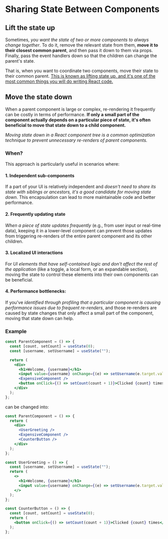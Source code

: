 # Sharing State Between Components

## Lift the state up

Sometimes, _you want the state of two or more components to always change together_. To do it, remove the relevant state from them, **move it to their closest common parent**, and then pass it down to them via props. Finally, pass the event handlers down so that the children can change the parent's state.

That is, when you want to coordinate two components, move their state to their common parent. [This is known as lifting state up, and it's one of the most common things you will do writing React code.](https://react.dev/learn/sharing-state-between-components)

## Move the state down

When a parent component is large or complex, re-rendering it frequently can be costly in terms of performance. **If only a small part of the component actually depends on a particular piece of state, it's often beneficial to move that state down to a child component.**

_Moving state down in a React component tree is a common optimization technique to prevent unnecessary re-renders of parent components._

### When?

This approach is particularly useful in scenarios where:

#### 1. Independent sub-components

If a part of your UI is relatively independent and _doesn't need to share its state with siblings or ancestors, it's a good candidate for moving state down_. This encapsulation can lead to more maintainable code and better performance.

#### 2. Frequently updating state

_When a piece of state updates frequently_ (e.g., from user input or real-time data), keeping it in a lower-level component can prevent those updates from triggering re-renders of the entire parent component and its other children.

#### 3. Localized UI interactions

For _UI elements that have self-contained logic and don't affect the rest of the application_ (like a toggle, a local form, or an expandable section), moving the state to control these elements into their own components can be beneficial.

#### 4. Performance bottlenecks:

If you've _identified through profiling that a particular component is causing performance issues due to frequent re-renders_, and those re-renders are caused by state changes that only affect a small part of the component, moving that state down can help.

### Example

```jsx
const ParentComponent = () => {
  const [count, setCount] = useState(0);
  const [username, setUsername] = useState("");

  return (
    <div>
      <h1>Welcome, {username}</h1>
      <input value={username} onChange={(e) => setUsername(e.target.value)} />
      <ExpensiveComponent />
      <button onClick={() => setCount(count + 1)}>Clicked {count} times</button>
    </div>
  );
};
```

can be changed into:

```jsx
const ParentComponent = () => {
  return (
    <div>
      <UserGreeting />
      <ExpensiveComponent />
      <CounterButton />
    </div>
  );
};

const UserGreeting = () => {
  const [username, setUsername] = useState("");
  return (
    <>
      <h1>Welcome, {username}</h1>
      <input value={username} onChange={(e) => setUsername(e.target.value)} />
    </>
  );
};

const CounterButton = () => {
  const [count, setCount] = useState(0);
  return (
    <button onClick={() => setCount(count + 1)}>Clicked {count} times</button>
  );
};
```
